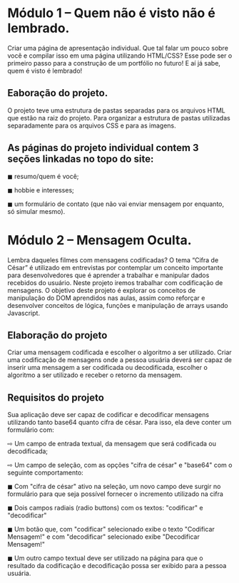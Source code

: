 # Módulo 1 – Quem não é visto não é lembrado.

Criar uma página de apresentação individual.
Que tal falar um pouco sobre você e compilar isso em uma
página utilizando HTML/CSS? Esse pode ser o primeiro
passo para a construção de um portfólio no futuro!
E aí já sabe, quem é visto é lembrado! 

## Eaboração do projeto.

O projeto teve uma estrutura de pastas separadas para os
arquivos HTML que estão na  raiz do projeto. Para organizar a estrutura de pastas utilizadas separadamente para os
arquivos CSS e para as imagens.

## As páginas do projeto individual contem 3 seções linkadas no topo do site:

◼ resumo/quem é você;

◼ hobbie e interesses;

◼ um formulário de contato (que não vai enviar
mensagem por enquanto, só simular mesmo).


# Módulo 2 – Mensagem Oculta.

Lembra daqueles filmes com mensagens codificadas?
O tema “Cifra de César” é utilizado em entrevistas por contemplar um conceito importante
para desenvolvedores que é aprender a trabalhar e manipular dados recebidos do usuário.
Neste projeto iremos trabalhar com codificação de mensagens.
O objetivo deste projeto é explorar os conceitos de manipulação do DOM aprendidos nas
aulas, assim como reforçar e desenvolver conceitos de lógica, funções e manipulação de
arrays usando Javascript.



## Elaboração do projeto

Criar uma mensagem codificada e escolher o algoritmo a ser utilizado. Criar uma codificação de mensagens onde a pessoa usuária deverá ser capaz de inserir uma mensagem a ser codificada ou decodificada, escolher o algoritmo a ser utilizado e receber o retorno da mensagem.

## Requisitos do projeto

Sua aplicação deve ser capaz de codificar e decodificar mensagens utilizando tanto base64 quanto cifra de césar. Para isso, ela deve conter um formulário com:

⇨ Um campo de entrada textual, da mensagem
que será codificada ou decodificada;

⇨ Um campo de seleção, com as opções "cifra de
césar" e "base64" com o seguinte
comportamento:

◼ Com "cifra de césar" ativo na seleção, um
novo campo deve surgir no formulário
para que seja possível fornecer o
incremento utilizado na cifra
  
◼ Dois campos radiais (radio buttons) com
os textos: "codificar" e "decodificar"

◼ Um botão que, com "codificar"
selecionado exibe o texto "Codificar
Mensagem!" e com "decodificar"
selecionado exibe "Decodificar
Mensagem!"

◼ Um outro campo textual deve ser
utilizado na página para que o resultado
da codificação e decodificação possa ser
exibido para a pessoa usuária.

